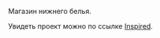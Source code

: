 Магазин нижнего белья.

Увидеть проект можно по ссылке [Inspired](https://musmaxim.github.io/Inspired/).
